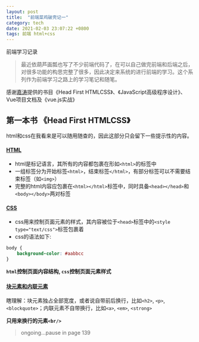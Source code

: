 ```yaml
---
layout: post
title:  "前端菜鸡破壳记一"
category: tech
date: 2021-02-03 23:07:22 +0800
tags: 前端 html+css
---
```

前端学习记录

> 最近依葫芦画瓢也写了不少前端代码了，在可以自己做完前端和后端之后，对很多功能的构思完整了很多，因此决定来系统的进行前端的学习。这个系列作为前端学习之路上的学习笔记和随笔。

感谢[嘉涛](https://github.com/bojueWjt)提供的书目《Head First HTMLCSS》、《JavaScript高级程序设计》、Vue项目文档及《vue.js实战》

## 第一本书 《Head First HTMLCSS》
html和css在我看来是可以随用随查的，因此这部分只会留下一些提示性的内容。

<h4 style="text-decoration: underline;">HTML</h4>

- html是标记语言，其所有的内容都包裹在形如`<html>`的标签中
- 一组标签分为开始标签`<html>`，结束标签`</html>`，有部分标签可以不需要结束标签（如`<img>`）
- 完整的html内容应包裹在`<html></html>`标签中，同时具备`<head></head>`和`<body></body>`两对标签

<h4 style="text-decoration: underline;">CSS</h4>  

- css用来控制页面元素的样式，其内容被位于`<head>`标签中的`<style type="text/css">`标签包裹着
- css的语法如下:
```css
body {
	background-color: #aabbcc
}
```

**`html`控制页面内容结构, `css`控制页面元素样式**

<h4 style="text-decoration: underline;">块元素和内联元素</h4>  

瞎理解：块元素独占全部宽度，或者说自带前后换行，比如`<h2>`, `<p>`, `<blockquote>`；内联元素不自带换行，比如`<a>`, `<em>`, `<strong>`

**只用来换行的元素`<br/>`**

> ongoing...pause in page 139